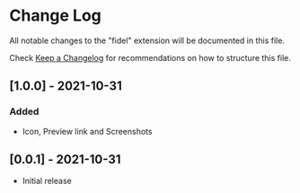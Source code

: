 # Change Log

All notable changes to the "fidel" extension will be documented in this file.

Check [Keep a Changelog](http://keepachangelog.com/) for recommendations on how to structure this file.

## [1.0.0] - 2021-10-31
### Added
- Icon, Preview link and Screenshots
## [0.0.1] - 2021-10-31
- Initial release
